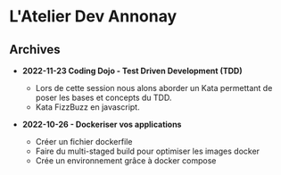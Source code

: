 # L'Atelier Dev Annonay

## Archives

- **2022-11-23 Coding Dojo - Test Driven Development (TDD)**
    - Lors de cette session nous alons aborder un Kata permettant de poser les bases et concepts du TDD.
    - Kata FizzBuzz en javascript.

-  **2022-10-26 - Dockeriser vos applications**  
    - Créer un fichier dockerfile
    - Faire du multi-staged build pour optimiser les images docker
    - Crée un environnement grâce à docker compose